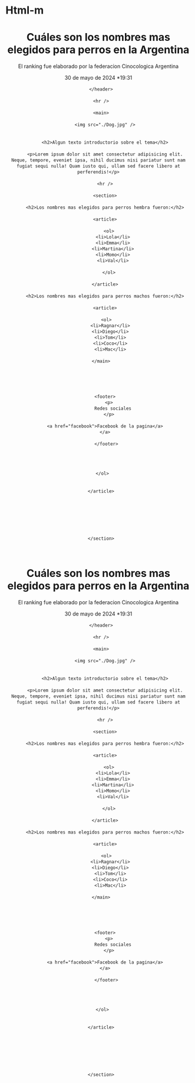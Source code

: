 # Html-m


<!DOCTYPE html>
<html lang="es">
   <head>
      <meta charset="UTF-8" />
      <meta name="viewport" content="width=device-width, initial-scale=1.0" />
      <title>Mi primer sitio web</title>
   </head>
   <body>
      <header> 
      <h1>Cuáles son los nombres mas elegidos para perros en la Argentina</h1>
      <p>El ranking fue elaborado por la federacion Cinocologica Argentina</p>
      <span>30 de mayo de 2024</span>
      <span>*19:31</span>
      
      </header>

      <hr />

      <main>

         <img src="./Dog.jpg" />


         <h2>Algun texto introductorio sobre el tema</h2>

         <p>Lorem ipsum dolor sit amet consectetur adipisicing elit. Neque, tempore, eveniet ipsa, nihil ducimus nisi pariatur sunt nam fugiat sequi nulla! Quam iusto qui, ullam sed facere libero at perferendis!</p>

         <hr />

         <section>
   
         <h2>Los nombres mas elegidos para perros hembra fueron:</h2>
   
         <article>
   
            <ol>
               <li>Lola</li>
               <li>Emma</li>
               <li>Martina</li>
               <li>Momo</li>
               <li>Val</li>
            
            </ol>
      
         </article>
   
         <h2>Los nombres mas elegidos para perros machos fueron:</h2>
   
         <article>
   
          <ol>
             <li>Ragnar</li>
             <li>Diego</li>
             <li>Tom</li>
             <li>Coco</li>
             <li>Mac</li>

      </main>
      

   


          <footer> 
            <p>
               Redes sociales
            </p>

         <a href="facebook">Facebook de la pagina</a>
         </a>

          </footer>




       </ol>


      </article>
    






      </section>


















   </body>
</html>

</br >
<!DOCTYPE html>
<html lang="es">
   <head>
      <meta charset="UTF-8" />
      <meta name="viewport" content="width=device-width, initial-scale=1.0" />
      <title>Mi primer sitio web</title>
   </head>
   <body>
      <header> 
      <h1>Cuáles son los nombres mas elegidos para perros en la Argentina</h1>
      <p>El ranking fue elaborado por la federacion Cinocologica Argentina</p>
      <span>30 de mayo de 2024</span>
      <span>*19:31</span>
      
      </header>

      <hr />

      <main>

         <img src="./Dog.jpg" />


         <h2>Algun texto introductorio sobre el tema</h2>

         <p>Lorem ipsum dolor sit amet consectetur adipisicing elit. Neque, tempore, eveniet ipsa, nihil ducimus nisi pariatur sunt nam fugiat sequi nulla! Quam iusto qui, ullam sed facere libero at perferendis!</p>

         <hr />

         <section>
   
         <h2>Los nombres mas elegidos para perros hembra fueron:</h2>
   
         <article>
   
            <ol>
               <li>Lola</li>
               <li>Emma</li>
               <li>Martina</li>
               <li>Momo</li>
               <li>Val</li>
            
            </ol>
      
         </article>
   
         <h2>Los nombres mas elegidos para perros machos fueron:</h2>
   
         <article>
   
          <ol>
             <li>Ragnar</li>
             <li>Diego</li>
             <li>Tom</li>
             <li>Coco</li>
             <li>Mac</li>

      </main>
      

   


          <footer> 
            <p>
               Redes sociales
            </p>

         <a href="facebook">Facebook de la pagina</a>
         </a>

          </footer>




       </ol>


      </article>
    






      </section>


















   </body>
</html>

</br >
